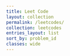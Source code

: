 ```yaml
---
title: Leet Code 
layout: collection
permalink: /leetcodes/
collection: leetcodes 
entries_layout: list 
sort_by: problem_id 
classes: wide
---
```

